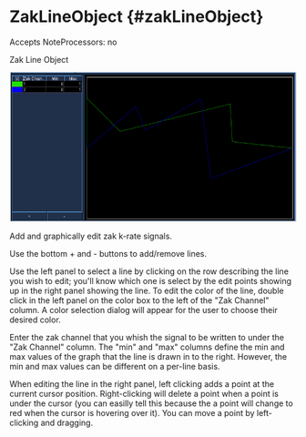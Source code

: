 ZakLineObject {#zakLineObject}
=============

Accepts NoteProcessors: no

Zak Line Object

![ Zak Line Object ](images/zakLineObject.png)

Add and graphically edit zak k-rate signals.

Use the bottom + and - buttons to add/remove lines.

Use the left panel to select a line by clicking on the row describing
the line you wish to edit; you'll know which one is select by the edit
points showing up in the right panel showing the line. To edit the color
of the line, double click in the left panel on the color box to the left
of the "Zak Channel" column. A color selection dialog will appear for
the user to choose their desired color.

Enter the zak channel that you whish the signal to be written to under
the "Zak Channel" column. The "min" and "max" columns define the
min and max values of the graph that the line is drawn in to the right.
However, the min and max values can be different on a per-line basis.

When editing the line in the right panel, left clicking adds a point at
the current cursor position. Right-clicking will delete a point when a
point is under the cursor (you can easilly tell this because the a point
will change to red when the cursor is hovering over it). You can move a
point by left-clicking and dragging.
